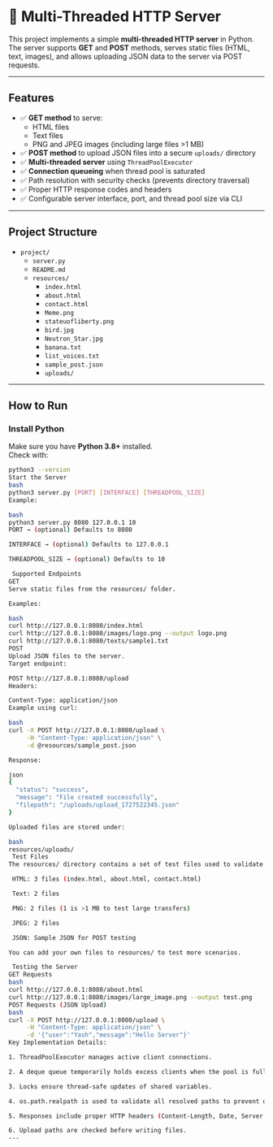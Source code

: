 # 🧭 Multi-Threaded HTTP Server

This project implements a simple **multi-threaded HTTP server** in Python.  
The server supports **GET** and **POST** methods, serves static files (HTML, text, images), and allows uploading JSON data to the server via POST requests.

---

##  Features

- ✅ **GET method** to serve:
  - HTML files
  - Text files
  - PNG and JPEG images (including large files >1 MB)
- ✅ **POST method** to upload JSON files into a secure `uploads/` directory
- ✅ **Multi-threaded server** using `ThreadPoolExecutor`  
- ✅ **Connection queueing** when thread pool is saturated
- ✅ Path resolution with security checks (prevents directory traversal)
- ✅ Proper HTTP response codes and headers
- ✅ Configurable server interface, port, and thread pool size via CLI

---

##  **Project Structure**

* `project/`
    * `server.py`
    * `README.md`
    * `resources/`
        * `index.html`
        * `about.html`
        * `contact.html`
        * `Meme.png`
        * `stateuofliberty.png`
        * `bird.jpg`
        * `Neutron_Star.jpg`
        * `banana.txt`
        * `list_voices.txt`
        * `sample_post.json`
        * `uploads/`

---

## **How to Run**

### Install Python  
Make sure you have **Python 3.8+** installed.  
Check with:
```bash
python3 --version
Start the Server
bash
python3 server.py [PORT] [INTERFACE] [THREADPOOL_SIZE]
Example:

bash
python3 server.py 8080 127.0.0.1 10
PORT → (optional) Defaults to 8080

INTERFACE → (optional) Defaults to 127.0.0.1

THREADPOOL_SIZE → (optional) Defaults to 10

 Supported Endpoints
GET
Serve static files from the resources/ folder.

Examples:

bash
curl http://127.0.0.1:8080/index.html
curl http://127.0.0.1:8080/images/logo.png --output logo.png
curl http://127.0.0.1:8080/texts/sample1.txt
POST
Upload JSON files to the server.
Target endpoint:

POST http://127.0.0.1:8080/upload
Headers:

Content-Type: application/json
Example using curl:

bash
curl -X POST http://127.0.0.1:8080/upload \
     -H "Content-Type: application/json" \
     -d @resources/sample_post.json

Response:

json
{
  "status": "success",
  "message": "File created successfully",
  "filepath": "/uploads/upload_1727522345.json"
}

Uploaded files are stored under:

bash
resources/uploads/
 Test Files
The resources/ directory contains a set of test files used to validate the server:

 HTML: 3 files (index.html, about.html, contact.html)

 Text: 2 files

 PNG: 2 files (1 is >1 MB to test large transfers)

 JPEG: 2 files

 JSON: Sample JSON for POST testing

You can add your own files to resources/ to test more scenarios.

 Testing the Server
GET Requests
bash
curl http://127.0.0.1:8080/about.html
curl http://127.0.0.1:8080/images/large_image.png --output test.png
POST Requests (JSON Upload)
bash
curl -X POST http://127.0.0.1:8080/upload \
     -H "Content-Type: application/json" \
     -d '{"user":"Yash","message":"Hello Server"}'
Key Implementation Details:

1. ThreadPoolExecutor manages active client connections.

2. A deque queue temporarily holds excess clients when the pool is full.

3. Locks ensure thread-safe updates of shared variables.

4. os.path.realpath is used to validate all resolved paths to prevent directory traversal.

5. Responses include proper HTTP headers (Content-Length, Date, Server, Connection, etc.).

6. Upload paths are checked before writing files.
---
